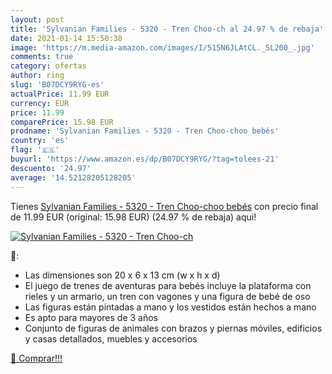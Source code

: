 ```yaml
---
layout: post
title: 'Sylvanian Families - 5320 - Tren Choo-ch al 24.97 % de rebaja'
date: 2021-01-14 15:50:38
image: 'https://m.media-amazon.com/images/I/515N6JLAtCL._SL200_.jpg'
comments: true
category: ofertas
author: ring
slug: 'B07DCY9RYG-es'
actualPrice: 11.99 EUR
currency: EUR
price: 11.99
comparePrice: 15.98 EUR
prodname: 'Sylvanian Families - 5320 - Tren Choo-choo bebés'
country: 'es'
flag: '🇪🇸'
buyurl: 'https://www.amazon.es/dp/B07DCY9RYG/?tag=tolees-21'
descuento: '24.97'
average: '14.52128205128205'
---
```


Tienes [Sylvanian Families - 5320 - Tren Choo-choo bebés](https://www.amazon.es/dp/B07DCY9RYG/?tag=tolees-21) con precio final de  11.99 EUR (original: 15.98 EUR) (24.97 %  de rebaja) aqui!

[![Sylvanian Families - 5320 - Tren Choo-ch](https://m.media-amazon.com/images/I/515N6JLAtCL._SL200_.jpg)](https://www.amazon.es/dp/B07DCY9RYG/?tag=tolees-21)

🔎:

- Las dimensiones son 20 x 6 x 13 cm (w x h x d)
- El juego de trenes de aventuras para bebés incluye la plataforma con rieles y un armario, un tren con vagones y una figura de bebé de oso
- Las figuras están pintadas a mano y los vestidos están hechos a mano
- Es apto para mayores de 3 años
- Conjunto de figuras de animales con brazos y piernas móviles, edificios y casas detallados, muebles y accesorios

[🛒 Comprar!!!](https://www.amazon.es/dp/B07DCY9RYG/?tag=tolees-21)
